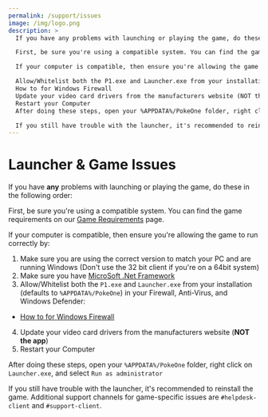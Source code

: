 ```yaml
---
permalink: /support/issues
image: /img/logo.png
description: >
  If you have any problems with launching or playing the game, do these in the following order:

  First, be sure you're using a compatible system. You can find the game requirements on our Game Requirements page.

  If your computer is compatible, then ensure you're allowing the game to run correctly by:

  Allow/Whitelist both the P1.exe and Launcher.exe from your installation (defaults to %APPDATA%/PokeOne) in your   Firewall, Anti-Virus, and Windows Defender:
  How to for Windows Firewall
  Update your video card drivers from the manufacturers website (NOT the app)
  Restart your Computer
  After doing these steps, open your %APPDATA%/PokeOne folder, right click on Launcher.exe, and select Run as   administrator

  If you still have trouble with the launcher, it's recommended to reinstall the game. Additional support channels for  game-specific issues are #helpdesk-client and #support-client.
---
```


# Launcher & Game Issues

If you have __any__ problems with launching or playing the game, do these in the
following order:

First, be sure you're using a compatible system. You can find the game
requirements on our [Game Requirements](/support/requirements) page.

If your computer is compatible, then ensure you're allowing the game to run
correctly by:

1. Make sure you are using the correct version to match your PC and are running Windows (Don't use the 32 bit client if you're on a 64bit system)
2. Make sure you have [MicroSoft .Net Framework](https://www.microsoft.com/en-au/download/details.aspx?id=48130)
3. Allow/Whitelist both the `P1.exe` and `Launcher.exe` from your installation
  (defaults to `%APPDATA%/PokeOne`) in your Firewall, Anti-Virus, and Windows
  Defender:
  * [How to for Windows Firewall](/img/maps/allow-firewall.png)
4. Update your video card drivers from the manufacturers website (__NOT the app__)
5. Restart your Computer

After doing these steps, open your `%APPDATA%/PokeOne` folder, right click on
`Launcher.exe`, and select `Run as administrator`

If you still have trouble with the launcher, it's recommended to reinstall the
game. Additional support channels for game-specific issues are
`#helpdesk-client` and `#support-client`.
